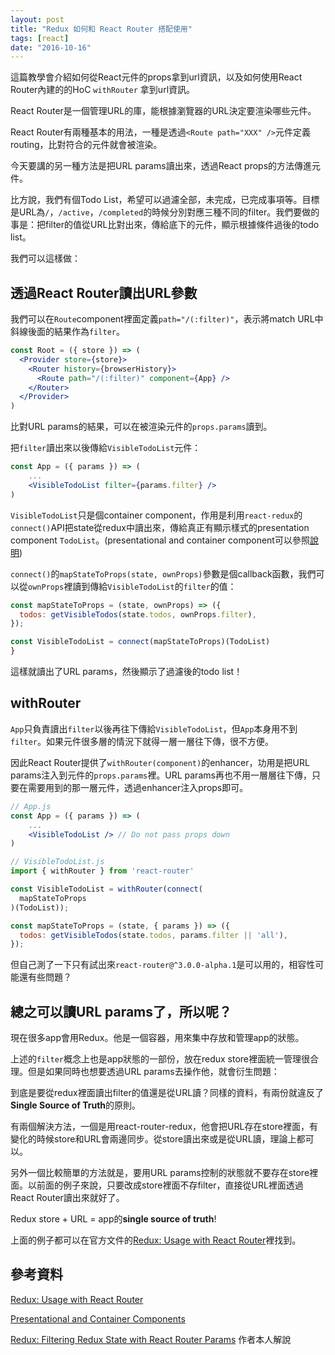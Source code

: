 ```yaml
---
layout: post
title: "Redux 如何和 React Router 搭配使用"
tags: [react]
date: "2016-10-16"
---
```


這篇教學會介紹如何從React元件的props拿到url資訊，以及如何使用React Router內建的的HoC `withRouter` 拿到url資訊。

React Router是一個管理URL的庫，能根據瀏覽器的URL決定要渲染哪些元件。

React Router有兩種基本的用法，一種是透過`<Route path="XXX" />`元件定義routing，比對符合的元件就會被渲染。

今天要講的另一種方法是把URL params讀出來，透過React props的方法傳進元件。

比方說，我們有個Todo List，希望可以過濾全部，未完成，已完成事項等。目標是URL為`/`，`/active`，`/completed`的時候分別對應三種不同的filter。我們要做的事是：把filter的值從URL比對出來，傳給底下的元件，顯示根據條件過後的todo list。

我們可以這樣做：

## 透過React Router讀出URL參數

我們可以在`Route`component裡面定義`path="/(:filter)"`，表示將match URL中斜線後面的結果作為`filter`。

~~~jsx
const Root = ({ store }) => (
  <Provider store={store}>
    <Router history={browserHistory}>
      <Route path="/(:filter)" component={App} />
    </Router>
  </Provider>
)
~~~

比對URL params的結果，可以在被渲染元件的`props.params`讀到。

把`filter`讀出來以後傳給`VisibleTodoList`元件：

~~~jsx
const App = ({ params }) => (
	...
	<VisibleTodoList filter={params.filter} />
)
~~~

`VisibleTodoList`只是個container component，作用是利用`react-redux`的`connect()`API把state從redux中讀出來，傳給真正有顯示樣式的presentation component `TodoList`。(presentational and container component可以參照[說明](https://medium.com/@dan_abramov/smart-and-dumb-components-7ca2f9a7c7d0#.s1cp7e6a7))

`connect()`的`mapStateToProps(state, ownProps)`參數是個callback函數，我們可以從`ownProps`裡讀到傳給`VisibleTodoList`的`filter`的值：

~~~jsx
const mapStateToProps = (state, ownProps) => ({
  todos: getVisibleTodos(state.todos, ownProps.filter),
});

const VisibleTodoList = connect(mapStateToProps)(TodoList)
}

~~~

這樣就讀出了URL params，然後顯示了過濾後的todo list！

## withRouter

`App`只負責讀出`filter`以後再往下傳給`VisibleTodoList`，但`App`本身用不到`filter`。如果元件很多層的情況下就得一層一層往下傳，很不方便。

因此React Router提供了`withRouter(component)`的enhancer，功用是把URL params注入到元件的`props.params`裡。URL params再也不用一層層往下傳，只要在需要用到的那一層元件，透過enhancer注入props即可。

~~~jsx
// App.js
const App = ({ params }) => (
	...
	<VisibleTodoList /> // Do not pass props down
)

// VisibleTodoList.js
import { withRouter } from 'react-router'

const VisibleTodoList = withRouter(connect(
  mapStateToProps
)(TodoList));

const mapStateToProps = (state, { params }) => ({
  todos: getVisibleTodos(state.todos, params.filter || 'all'),
});
~~~

但自己測了一下只有試出來`react-router@^3.0.0-alpha.1`是可以用的，相容性可能還有些問題？

## 總之可以讀URL params了，所以呢？

現在很多app會用Redux。他是一個容器，用來集中存放和管理app的狀態。

上述的`filter`概念上也是app狀態的一部份，放在redux store裡面統一管理很合理。但是如果同時也想要透過URL params去操作他，就會衍生問題：

到底是要從redux裡面讀出filter的值還是從URL讀？同樣的資料，有兩份就違反了**Single Source of Truth**的原則。

有兩個解決方法，一個是用react-router-redux，他會把URL存在store裡面，有變化的時候store和URL會兩邊同步。從store讀出來或是從URL讀，理論上都可以。

另外一個比較簡單的方法就是，要用URL params控制的狀態就不要存在store裡面。以前面的例子來說，只要改成store裡面不存filter，直接從URL裡面透過React Router讀出來就好了。

Redux store + URL = app的**single source of truth**!

上面的例子都可以在官方文件的[Redux: Usage with React Router](http://redux.js.org/docs/advanced/UsageWithReactRouter.html)裡找到。

## 參考資料

[Redux: Usage with React Router](http://redux.js.org/docs/advanced/UsageWithReactRouter.html)

[Presentational and Container Components](https://medium.com/@dan_abramov/smart-and-dumb-components-7ca2f9a7c7d0#.s1cp7e6a7)

[Redux: Filtering Redux State with React Router Params](https://egghead.io/lessons/javascript-redux-filtering-redux-state-with-react-router-params) 作者本人解說
